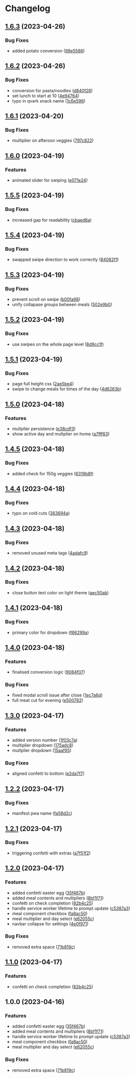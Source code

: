 # Changelog

## [1.6.3](https://github.com/opazupa/cracker-app/compare/v1.6.2...v1.6.3) (2023-04-26)


### Bug Fixes

* added potato conversion ([98e5586](https://github.com/opazupa/cracker-app/commit/98e558698be222084b8e9abf0462e116aca1463e))

## [1.6.2](https://github.com/opazupa/cracker-app/compare/v1.6.1...v1.6.2) (2023-04-26)


### Bug Fixes

* conversion for pasta/noodles ([d840f26](https://github.com/opazupa/cracker-app/commit/d840f26dd7b02e3601c9f7d822faaa6920b72db8))
* set lunch to start at 10 ([4e94764](https://github.com/opazupa/cracker-app/commit/4e9476474f1c2bd8208a61d81e31942dca5e7268))
* typo in qvark snack name ([1c6e596](https://github.com/opazupa/cracker-app/commit/1c6e596d4fea09632250cb1d5e0d425449d5fc1b))

## [1.6.1](https://github.com/opazupa/cracker-app/compare/v1.6.0...v1.6.1) (2023-04-20)


### Bug Fixes

* multiplier on afteroon veggies ([797c822](https://github.com/opazupa/cracker-app/commit/797c8222a5a4218af30be8fc9e3d89baca492ccc))

## [1.6.0](https://github.com/opazupa/cracker-app/compare/v1.5.5...v1.6.0) (2023-04-19)


### Features

* animated slider for swiping ([e071e24](https://github.com/opazupa/cracker-app/commit/e071e24732a77feef80b5f632e0f88c3786d4b0d))

## [1.5.5](https://github.com/opazupa/cracker-app/compare/v1.5.4...v1.5.5) (2023-04-19)


### Bug Fixes

* increased gap for readability ([cbaed6a](https://github.com/opazupa/cracker-app/commit/cbaed6af74dfae7fba1572fac51ac34048a0138b))

## [1.5.4](https://github.com/opazupa/cracker-app/compare/v1.5.3...v1.5.4) (2023-04-19)


### Bug Fixes

* swapped swipe direction to work correctly ([84082f1](https://github.com/opazupa/cracker-app/commit/84082f14c4dc37c7398c0f8a84ce07c2a07f836c))

## [1.5.3](https://github.com/opazupa/cracker-app/compare/v1.5.2...v1.5.3) (2023-04-19)


### Bug Fixes

* prevent scroll on swipe ([b00fa98](https://github.com/opazupa/cracker-app/commit/b00fa98cb2ec34e873dff0d4e8913b023a17ea18))
* unify collapase groups between meals ([502e9b0](https://github.com/opazupa/cracker-app/commit/502e9b06b9ca689dfa33005995a6805a943fe3fe))

## [1.5.2](https://github.com/opazupa/cracker-app/compare/v1.5.1...v1.5.2) (2023-04-19)


### Bug Fixes

* use swipes on the whole page level ([8d9cc1f](https://github.com/opazupa/cracker-app/commit/8d9cc1f944ce9a217ac0016ccd572036482c8a82))

## [1.5.1](https://github.com/opazupa/cracker-app/compare/v1.5.0...v1.5.1) (2023-04-19)


### Bug Fixes

* page full height css ([2ae5be4](https://github.com/opazupa/cracker-app/commit/2ae5be40e8c6b37d4e4ef2b6398d80958bd21b54))
* swipe to change meals for times of the day ([4d6263b](https://github.com/opazupa/cracker-app/commit/4d6263bd523b9abbcdbb7169d956b5b0b3713ac0))

## [1.5.0](https://github.com/opazupa/cracker-app/compare/v1.4.5...v1.5.0) (2023-04-18)


### Features

* multplier persistence ([e38cdf3](https://github.com/opazupa/cracker-app/commit/e38cdf3c1dc406601b45d1587146323de8c3c0b5))
* show active day and multplier on home ([a7fff63](https://github.com/opazupa/cracker-app/commit/a7fff63cff0522c6d61cf4c3e271ed15e5194e7a))

## [1.4.5](https://github.com/opazupa/cracker-app/compare/v1.4.4...v1.4.5) (2023-04-18)


### Bug Fixes

* added check for 150g veggies ([6319b8f](https://github.com/opazupa/cracker-app/commit/6319b8f19a0c69803c52fc537225becc11a0f1c9))

## [1.4.4](https://github.com/opazupa/cracker-app/compare/v1.4.3...v1.4.4) (2023-04-18)


### Bug Fixes

* typo on cold cuts ([363694a](https://github.com/opazupa/cracker-app/commit/363694a71be6431e01bbf846bdfb34889d5d28ca))

## [1.4.3](https://github.com/opazupa/cracker-app/compare/v1.4.2...v1.4.3) (2023-04-18)


### Bug Fixes

* removed unused meta tags ([4adafc9](https://github.com/opazupa/cracker-app/commit/4adafc92ceb1e648efa1f6eb6a893c48ab5acc68))

## [1.4.2](https://github.com/opazupa/cracker-app/compare/v1.4.1...v1.4.2) (2023-04-18)


### Bug Fixes

* close button text color on light theme ([aec50ab](https://github.com/opazupa/cracker-app/commit/aec50abcdee3fedd98a705f0d67b351a0a930122))

## [1.4.1](https://github.com/opazupa/cracker-app/compare/v1.4.0...v1.4.1) (2023-04-18)


### Bug Fixes

* primary color for dropdown ([f66299a](https://github.com/opazupa/cracker-app/commit/f66299a6428a6bd48e1a1422e6330fd163f29c18))

## [1.4.0](https://github.com/opazupa/cracker-app/compare/v1.3.0...v1.4.0) (2023-04-18)


### Features

* finalised conversion logic ([9084f07](https://github.com/opazupa/cracker-app/commit/9084f0746e4a9e351f296b0248b813f421a285f2))


### Bug Fixes

* fixed modal scroll issue after close ([1ec7a6d](https://github.com/opazupa/cracker-app/commit/1ec7a6d698cb2855cadc217f770f3bd22bbb3c7c))
* full meat cut for evening ([e500782](https://github.com/opazupa/cracker-app/commit/e50078262f5b51a67c55e5e0f7802a7a5f7023dc))

## [1.3.0](https://github.com/opazupa/cracker-app/compare/v1.2.2...v1.3.0) (2023-04-17)


### Features

* added version number ([1f03c7a](https://github.com/opazupa/cracker-app/commit/1f03c7ab7376d5a0cf17890830fd3c4fab78bbff))
* multiplier dropdown ([175adc8](https://github.com/opazupa/cracker-app/commit/175adc8656a44ef2aac5fa0d9d9e42e04f883dc7))
* multplier dropdown ([15aaf95](https://github.com/opazupa/cracker-app/commit/15aaf952c2d4bb4394bcb25e0e3444d08f2a68e6))


### Bug Fixes

* aligned confetti to bottom ([e2da7f7](https://github.com/opazupa/cracker-app/commit/e2da7f7fc33127a0d7d1476f53f9528e7ba4c50b))

## [1.2.2](https://github.com/opazupa/cracker-app/compare/v1.2.1...v1.2.2) (2023-04-17)


### Bug Fixes

* manifest pwa name ([fa58d2c](https://github.com/opazupa/cracker-app/commit/fa58d2c7610848ca8c5b19f697f1979a5c84d4d9))

## [1.2.1](https://github.com/opazupa/cracker-app/compare/v1.2.0...v1.2.1) (2023-04-17)


### Bug Fixes

* triggering confetti with extras ([a7f51f2](https://github.com/opazupa/cracker-app/commit/a7f51f25958ce3b1ca31c2204a68ddc3e63c1965))

## [1.2.0](https://github.com/opazupa/cracker-app/compare/v1.1.0...v1.2.0) (2023-04-17)


### Features

* added confetti easter egg ([35f467b](https://github.com/opazupa/cracker-app/commit/35f467b3205514a4817deb44c8f0b1020062b9c7))
* added meal contents and multipliers ([8bf1f71](https://github.com/opazupa/cracker-app/commit/8bf1f7166e5e5c62cdac074ceb9b0a62fdcf0ec5))
* confetti on check completion ([82b4c25](https://github.com/opazupa/cracker-app/commit/82b4c2522403733ba9f43bfe209b107daa4989e6))
* handle service worker lifetime to prompt update ([c5387a3](https://github.com/opazupa/cracker-app/commit/c5387a3e771f4c8e1b892f23621b3aa16ee880a1))
* meal component checkbox ([fa8ac50](https://github.com/opazupa/cracker-app/commit/fa8ac50f6144172aab8ea9b5215097c45bc035f2))
* meal multiplier and day select ([e62055c](https://github.com/opazupa/cracker-app/commit/e62055cee40cf4d0cc35509e3bc89d358f9f2246))
* navbar collapse for settings ([4e0f971](https://github.com/opazupa/cracker-app/commit/4e0f971164234decaa86fb5d27edee1a06c76bc8))


### Bug Fixes

* removed extra space ([71b819c](https://github.com/opazupa/cracker-app/commit/71b819c5070797d2d536962a595f99d1b9301a32))

## [1.1.0](https://github.com/opazupa/cracker-app/compare/v1.0.0...v1.1.0) (2023-04-17)


### Features

* confetti on check completion ([82b4c25](https://github.com/opazupa/cracker-app/commit/82b4c2522403733ba9f43bfe209b107daa4989e6))

## 1.0.0 (2023-04-16)


### Features

* added confetti easter egg ([35f467b](https://github.com/opazupa/cracker-app/commit/35f467b3205514a4817deb44c8f0b1020062b9c7))
* added meal contents and multipliers ([8bf1f71](https://github.com/opazupa/cracker-app/commit/8bf1f7166e5e5c62cdac074ceb9b0a62fdcf0ec5))
* handle service worker lifetime to prompt update ([c5387a3](https://github.com/opazupa/cracker-app/commit/c5387a3e771f4c8e1b892f23621b3aa16ee880a1))
* meal component checkbox ([fa8ac50](https://github.com/opazupa/cracker-app/commit/fa8ac50f6144172aab8ea9b5215097c45bc035f2))
* meal multiplier and day select ([e62055c](https://github.com/opazupa/cracker-app/commit/e62055cee40cf4d0cc35509e3bc89d358f9f2246))


### Bug Fixes

* removed extra space ([71b819c](https://github.com/opazupa/cracker-app/commit/71b819c5070797d2d536962a595f99d1b9301a32))
